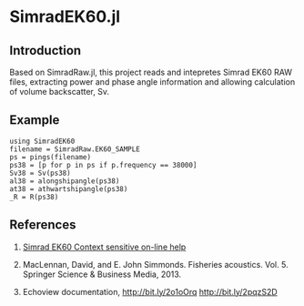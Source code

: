 # SimradEK60.jl

## Introduction

Based on SimradRaw.jl, this project reads and intepretes Simrad EK60
RAW files, extracting power and phase angle information and allowing
calculation of volume backscatter, Sv.

## Example

```
using SimradEK60
filename = SimradRaw.EK60_SAMPLE
ps = pings(filename)
ps38 = [p for p in ps if p.frequency == 38000]
Sv38 = Sv(ps38)
al38 = alongshipangle(ps38)
at38 = athwartshipangle(ps38)
_R = R(ps38)
```

## References

1. [Simrad EK60 Context sensitive on-line help](http://www.simrad.net/ek60_ref_english/default.htm)

2. MacLennan, David, and E. John Simmonds. Fisheries acoustics. Vol. 5. Springer Science & Business Media, 2013.

3. Echoview documentation, http://bit.ly/2o1oOrq  http://bit.ly/2pqzS2D

